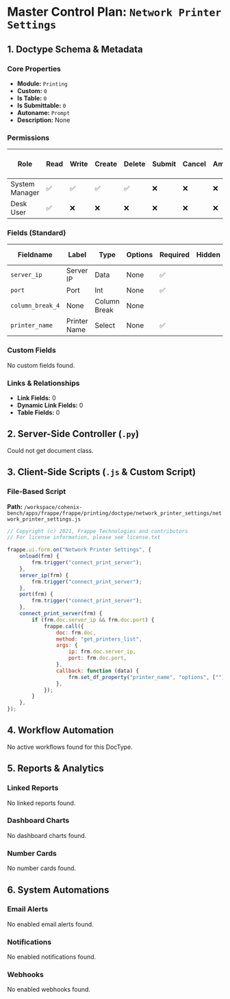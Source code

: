 # Master Control Plan: `Network Printer Settings`

## 1. Doctype Schema & Metadata

### Core Properties
- **Module:** `Printing`
- **Custom:** `0`
- **Is Table:** `0`
- **Is Submittable:** `0`
- **Autoname:** `Prompt`
- **Description:** None

### Permissions
| Role | Read | Write | Create | Delete | Submit | Cancel | Amend | Report | Import | Export | Print | Email | Share | Set User Perms |
|---|---|---|---|---|---|---|---|---|---|---|---|---|---|---|
| System Manager | ✅ | ✅ | ✅ | ✅ | ❌ | ❌ | ❌ | ✅ | ❌ | ✅ | ✅ | ✅ | ✅ | ❌ |
| Desk User | ✅ | ❌ | ❌ | ❌ | ❌ | ❌ | ❌ | ✅ | ❌ | ✅ | ✅ | ✅ | ✅ | ❌ |


### Fields (Standard)
| Fieldname | Label | Type | Options | Required | Hidden | Read Only | Default | Description |
|---|---|---|---|---|---|---|---|---|
| `server_ip` | Server IP | Data | None | ✅ |  |  | localhost | None |
| `port` | Port | Int | None | ✅ |  |  | 631 | None |
| `column_break_4` | None | Column Break | None |  |  |  | None | None |
| `printer_name` | Printer Name | Select | None | ✅ |  |  | None | None |


### Custom Fields
No custom fields found.


### Links & Relationships
- **Link Fields:** 0
- **Dynamic Link Fields:** 0
- **Table Fields:** 0

## 2. Server-Side Controller (`.py`)
Could not get document class.


## 3. Client-Side Scripts (`.js` & Custom Script)
### File-Based Script
**Path:** `/workspace/cohenix-bench/apps/frappe/frappe/printing/doctype/network_printer_settings/network_printer_settings.js`
```javascript
// Copyright (c) 2021, Frappe Technologies and contributors
// For license information, please see license.txt

frappe.ui.form.on("Network Printer Settings", {
	onload(frm) {
		frm.trigger("connect_print_server");
	},
	server_ip(frm) {
		frm.trigger("connect_print_server");
	},
	port(frm) {
		frm.trigger("connect_print_server");
	},
	connect_print_server(frm) {
		if (frm.doc.server_ip && frm.doc.port) {
			frappe.call({
				doc: frm.doc,
				method: "get_printers_list",
				args: {
					ip: frm.doc.server_ip,
					port: frm.doc.port,
				},
				callback: function (data) {
					frm.set_df_property("printer_name", "options", [""].concat(data.message));
				},
			});
		}
	},
});

```




## 4. Workflow Automation
No active workflows found for this DocType.


## 5. Reports & Analytics
### Linked Reports
No linked reports found.


### Dashboard Charts
No dashboard charts found.


### Number Cards
No number cards found.


## 6. System Automations
### Email Alerts
No enabled email alerts found.


### Notifications
No enabled notifications found.


### Webhooks
No enabled webhooks found.
